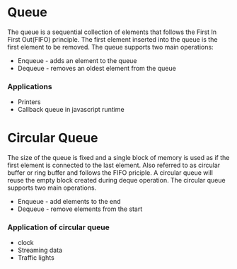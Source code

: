 <h1>Queue</h1>
    The queue is a sequential collection of elements that follows the First In First Out(FIFO) principle.
    The first element inserted into the queue is the first element to be removed.
    The queue supports two main operations:
    <ul>
        <li>Enqueue - adds an element to the queue</li>
        <li>Dequeue - removes an oldest element from the queue</li>
    </ul>

<h3>Applications</h3>
    <ul>
        <li>Printers</li>
        <li>Callback queue in javascript runtime</li>
    </ul>

<h1>Circular Queue</h1>
    The size of the queue is fixed and a single block of memory is used as if the first element is connected to the last element.
    Also referred to as circular buffer or ring buffer and follows the FIFO priciple.
    A circular queue will reuse the empty block created during deque operation.
    The circular queue supports two main operations.
    <ul>
        <li>Enqueue - add elements to the end</li>
        <li>Dequeue - remove elements from the start</li>
    </ul>
    <h3>Application of circular queue</h3>
    <ul>
        <li>clock</li>
        <li>Streaming data</li>
        <li>Traffic lights</li>
    </ul>
